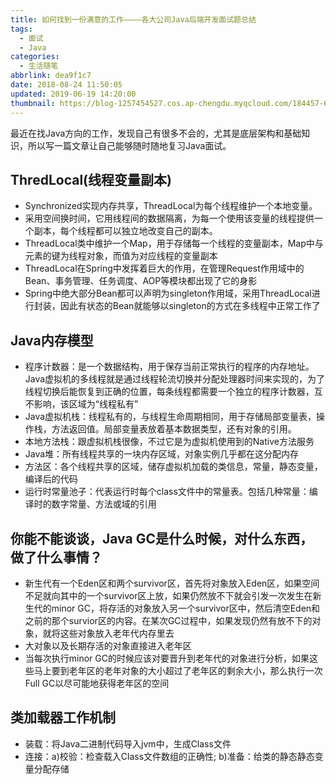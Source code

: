 ```yaml
---
title: 如何找到一份满意的工作————各大公司Java后端开发面试题总结
tags:
  - 面试
  - Java
categories:
  - 生活随笔
abbrlink: dea9f1c7
date: 2018-08-24 11:50:05
updated: 2019-06-19 14:20:00
thumbnail: https://blog-1257454527.cos.ap-chengdu.myqcloud.com/184457-636806635954727169-16x9.png
---
```


最近在找Java方向的工作，发现自己有很多不会的，尤其是底层架构和基础知识，所以写一篇文章让自己能够随时随地复习Java面试。

<!-- more -->

## ThredLocal(线程变量副本)

- Synchronized实现内存共享，ThreadLocal为每个线程维护一个本地变量。
- 采用空间换时间，它用线程间的数据隔离，为每一个使用该变量的线程提供一个副本，每个线程都可以独立地改变自己的副本。
- ThreadLocal类中维护一个Map，用于存储每一个线程的变量副本，Map中与元素的键为线程对象，而值为对应线程的变量副本
- ThreadLocal在Spring中发挥着巨大的作用，在管理Request作用域中的Bean、事务管理、任务调度、AOP等模块都出现了它的身影
- Spring中绝大部分Bean都可以声明为singleton作用域，采用ThreadLocal进行封装，因此有状态的Bean就能够以singleton的方式在多线程中正常工作了

## Java内存模型

- 程序计数器：是一个数据结构，用于保存当前正常执行的程序的内存地址。Java虚拟机的多线程就是通过线程轮流切换并分配处理器时间来实现的，为了线程切换后能恢复到正确的位置，每条线程都需要一个独立的程序计数器，互不影响，该区域为“线程私有”
- Java虚拟机栈：线程私有的，与线程生命周期相同，用于存储局部变量表，操作栈，方法返回值。局部变量表放着基本数据类型，还有对象的引用。
- 本地方法栈：跟虚拟机栈很像，不过它是为虚拟机使用到的Native方法服务
- Java堆：所有线程共享的一块内存区域，对象实例几乎都在这分配内存
- 方法区：各个线程共享的区域，储存虚拟机加载的类信息，常量，静态变量，编译后的代码
- 运行时常量池子：代表运行时每个class文件中的常量表。包括几种常量：编译时的数字常量、方法或域的引用

## 你能不能谈谈，Java GC是什么时候，对什么东西，做了什么事情？

- 新生代有一个Eden区和两个survivor区，首先将对象放入Eden区，如果空间不足就向其中的一个survivor区上放，如果仍然放不下就会引发一次发生在新生代的minor GC，将存活的对象放入另一个survivor区中，然后清空Eden和之前的那个survior区的内容。在某次GC过程中，如果发现仍然有放不下的对象，就将这些对象放入老年代内存里去
- 大对象以及长期存活的对象直接进入老年区
- 当每次执行minor GC的时候应该对要晋升到老年代的对象进行分析，如果这些马上要到老年区的老年对象的大小超过了老年区的剩余大小，那么执行一次Full GC以尽可能地获得老年区的空间

## 类加载器工作机制

- 装载：将Java二进制代码导入jvm中，生成Class文件
- 连接：a)校验：检查载入Class文件数组的正确性; b)准备：给类的静态静态变量分配存储